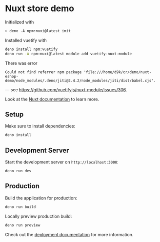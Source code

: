 # Nuxt store demo

Initialized with

```bash
> deno -A npm:nuxi@latest init
```

Installed vuetify with

```bash
deno install npm:vuetify
deno run -A npm:nuxi@latest module add vuetify-nuxt-module
```

There was error

```
Could not find referrer npm package 'file:///home/d9k/cr/demo/nuxt-eshop-demo/node_modules/.deno/jiti@2.4.2/node_modules/jiti/dist/babel.cjs'.
```

— see https://github.com/vuetifyjs/nuxt-module/issues/306.

Look at the [Nuxt documentation](https://nuxt.com/docs/getting-started/introduction) to learn more.

## Setup

Make sure to install dependencies:

```bash
deno install
```

## Development Server

Start the development server on `http://localhost:3000`:

```bash
deno run dev
```

## Production

Build the application for production:

```bash
deno run build
```

Locally preview production build:

```bash
deno run preview
```

Check out the [deployment documentation](https://nuxt.com/docs/getting-started/deployment) for more information.
